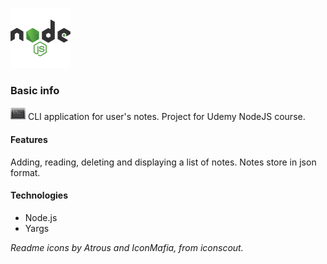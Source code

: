 ![Nodejs](https://github.com/ermondel/tsttmp/blob/master/files/Nodejs.png)
### Basic info
![CLI](https://github.com/ermondel/tsttmp/blob/master/files/CLI24v2.png) CLI application for user's notes. Project for Udemy NodeJS course.
#### Features
Adding, reading, deleting and displaying a list of notes. Notes store in json format.
#### Technologies
* Node.js
* Yargs


_Readme icons by Atrous and IconMafia, from iconscout._